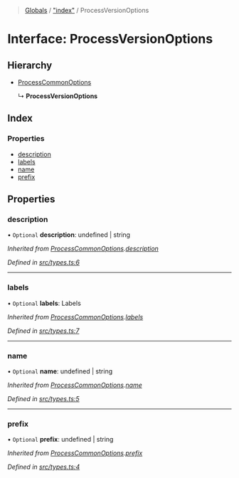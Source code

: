 > [Globals](undefined) / ["index"](../README.md) / ProcessVersionOptions

# Interface: ProcessVersionOptions

## Hierarchy

* [ProcessCommonOptions](_index_.processcommonoptions.md)

  ↳ **ProcessVersionOptions**

## Index

### Properties

* [description](_index_.processversionoptions.md#description)
* [labels](_index_.processversionoptions.md#labels)
* [name](_index_.processversionoptions.md#name)
* [prefix](_index_.processversionoptions.md#prefix)

## Properties

### description

• `Optional` **description**: undefined \| string

*Inherited from [ProcessCommonOptions](_index_.processcommonoptions.md).[description](_index_.processcommonoptions.md#description)*

*Defined in [src/types.ts:6](https://github.com/carvjs/metrics-process/blob/main/src/types.ts#L6)*

___

### labels

• `Optional` **labels**: Labels

*Inherited from [ProcessCommonOptions](_index_.processcommonoptions.md).[labels](_index_.processcommonoptions.md#labels)*

*Defined in [src/types.ts:7](https://github.com/carvjs/metrics-process/blob/main/src/types.ts#L7)*

___

### name

• `Optional` **name**: undefined \| string

*Inherited from [ProcessCommonOptions](_index_.processcommonoptions.md).[name](_index_.processcommonoptions.md#name)*

*Defined in [src/types.ts:5](https://github.com/carvjs/metrics-process/blob/main/src/types.ts#L5)*

___

### prefix

• `Optional` **prefix**: undefined \| string

*Inherited from [ProcessCommonOptions](_index_.processcommonoptions.md).[prefix](_index_.processcommonoptions.md#prefix)*

*Defined in [src/types.ts:4](https://github.com/carvjs/metrics-process/blob/main/src/types.ts#L4)*
